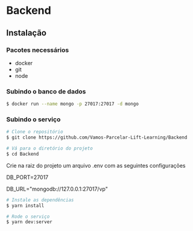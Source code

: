 # Backend

## Instalação

### Pacotes necessários

  * docker
  * git
  * node

### Subindo o banco de dados

```bash
$ docker run --name mongo -p 27017:27017 -d mongo
```

### Subindo o serviço
```bash
# Clone o repositório
$ git clone https://github.com/Vamos-Parcelar-Lift-Learning/Backend

# Vá para o diretório do projeto
$ cd Backend
```

Crie na raiz do projeto um arquivo .env com as seguintes configurações

DB_PORT=27017

DB_URL="mongodb://127.0.0.1:27017/vp"

```bash
# Instale as dependências
$ yarn install

# Rode o serviço
$ yarn dev:server
```
